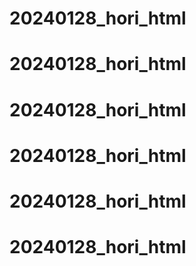 # 20240128_hori_html
# 20240128_hori_html
# 20240128_hori_html
# 20240128_hori_html
# 20240128_hori_html
# 20240128_hori_html
